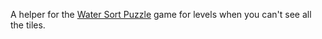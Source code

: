 A helper for the [Water Sort Puzzle](https://play.google.com/store/apps/details?id=water.sort.puzzle.game.color.sorting.free) game for levels when you can't see all the tiles.
